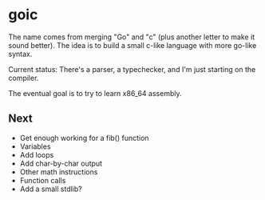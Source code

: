 
# goic

The name comes from merging "Go" and "c" (plus another letter to make it sound better).
The idea is to build a small c-like language with more go-like syntax.

Current status: There's a parser, a typechecker, and I'm just starting on the compiler.

The eventual goal is to try to learn x86_64 assembly.

## Next

- Get enough working for a fib() function
- Variables
- Add loops
- Add char-by-char output
- Other math instructions
- Function calls
- Add a small stdlib?
